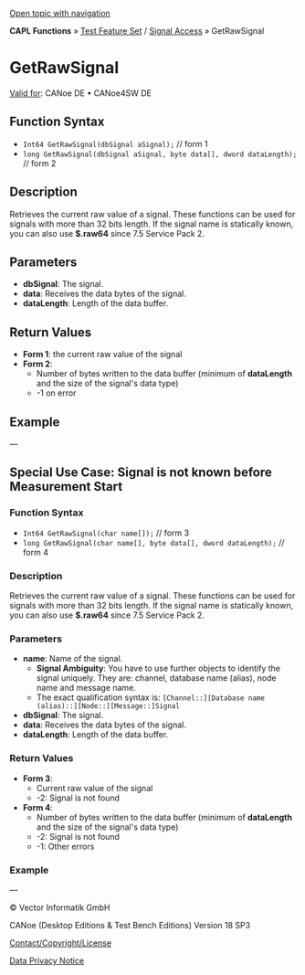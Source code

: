 [Open topic with navigation](../../../../../CANoeDEFamily.htm#Topics/CAPLFunctions/Test/Functions/CAPLfunctionGetRawSignal.md)

**CAPL Functions** » [Test Feature Set](../CAPLfunctionsTFSOverview.md) / [Signal Access](../../SignalAccess/CAPLfunctionsSignalAccessOverview.md) » GetRawSignal

# GetRawSignal

[Valid for](../../../Shared/FeatureAvailability.md): CANoe DE • CANoe4SW DE

## Function Syntax

- `Int64 GetRawSignal(dbSignal aSignal);` // form 1
- `long GetRawSignal(dbSignal aSignal, byte data[], dword dataLength);` // form 2

## Description

Retrieves the current raw value of a signal. These functions can be used for signals with more than 32 bits length. If the signal name is statically known, you can also use **$<signal>.raw64** since 7.5 Service Pack 2.

## Parameters

- **dbSignal**: The signal.
- **data**: Receives the data bytes of the signal.
- **dataLength**: Length of the data buffer.

## Return Values

- **Form 1**: the current raw value of the signal
- **Form 2**:
  - Number of bytes written to the data buffer (minimum of **dataLength** and the size of the signal's data type)
  - -1 on error

## Example

—

## Special Use Case: Signal is not known before Measurement Start

### Function Syntax

- `Int64 GetRawSignal(char name[]);` // form 3
- `long GetRawSignal(char name[], byte data[], dword dataLength);` // form 4

### Description

Retrieves the current raw value of a signal. These functions can be used for signals with more than 32 bits length. If the signal name is statically known, you can also use **$<signal>.raw64** since 7.5 Service Pack 2.

### Parameters

- **name**: Name of the signal.
  - **Signal Ambiguity**: You have to use further objects to identify the signal uniquely. They are: channel, database name (alias), node name and message name.
  - The exact qualification syntax is: `[Channel::][Database name (alias)::][Node::][Message::]Signal`
- **dbSignal**: The signal.
- **data**: Receives the data bytes of the signal.
- **dataLength**: Length of the data buffer.

### Return Values

- **Form 3**:
  - Current raw value of the signal
  - -2: Signal is not found
- **Form 4**:
  - Number of bytes written to the data buffer (minimum of **dataLength** and the size of the signal's data type)
  - -2: Signal is not found
  - -1: Other errors

### Example

—

© Vector Informatik GmbH

CANoe (Desktop Editions & Test Bench Editions) Version 18 SP3

[Contact/Copyright/License](../../../Shared/ContactCopyrightLicense.md)

[Data Privacy Notice](https://www.vector.com/int/en/company/get-info/privacy-policy/)